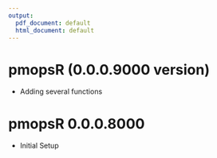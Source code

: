 ```yaml
---
output:
  pdf_document: default
  html_document: default
---
```

# pmopsR (0.0.0.9000 version)

* Adding several functions


# pmopsR 0.0.0.8000

* Initial Setup


